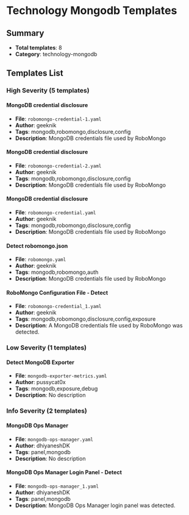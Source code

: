 # Technology Mongodb Templates

## Summary
- **Total templates**: 8
- **Category**: technology-mongodb

## Templates List

### High Severity (5 templates)

#### MongoDB credential disclosure
- **File**: `robomongo-credential-1.yaml`
- **Author**: geeknik
- **Tags**: mongodb,robomongo,disclosure,config
- **Description**: MongoDB credentials file used by RoboMongo

#### MongoDB credential disclosure
- **File**: `robomongo-credential-2.yaml`
- **Author**: geeknik
- **Tags**: mongodb,robomongo,disclosure,config
- **Description**: MongoDB credentials file used by RoboMongo

#### MongoDB credential disclosure
- **File**: `robomongo-credential.yaml`
- **Author**: geeknik
- **Tags**: mongodb,robomongo,disclosure,config
- **Description**: MongoDB credentials file used by RoboMongo

#### Detect robomongo.json
- **File**: `robomongo.yaml`
- **Author**: geeknik
- **Tags**: mongodb,robomongo,auth
- **Description**: MongoDB credentials file used by RoboMongo

#### RoboMongo Configuration File - Detect
- **File**: `robomongo-credential_1.yaml`
- **Author**: geeknik
- **Tags**: mongodb,robomongo,disclosure,config,exposure
- **Description**: A MongoDB credentials file used by RoboMongo was detected.

### Low Severity (1 templates)

#### Detect MongoDB Exporter
- **File**: `mongodb-exporter-metrics.yaml`
- **Author**: pussycat0x
- **Tags**: mongodb,exposure,debug
- **Description**: No description

### Info Severity (2 templates)

#### MongoDB Ops Manager
- **File**: `mongodb-ops-manager.yaml`
- **Author**: dhiyaneshDK
- **Tags**: panel,mongodb
- **Description**: No description

#### MongoDB Ops Manager Login Panel - Detect
- **File**: `mongodb-ops-manager_1.yaml`
- **Author**: dhiyaneshDK
- **Tags**: panel,mongodb
- **Description**: MongoDB Ops Manager login panel was detected.


